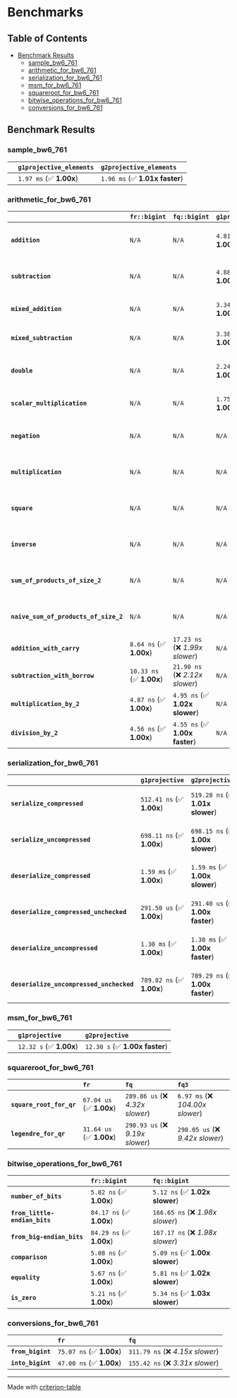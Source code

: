 # Benchmarks

## Table of Contents

- [Benchmark Results](#benchmark-results)
    - [sample_bw6_761](#sample_bw6_761)
    - [arithmetic_for_bw6_761](#arithmetic_for_bw6_761)
    - [serialization_for_bw6_761](#serialization_for_bw6_761)
    - [msm_for_bw6_761](#msm_for_bw6_761)
    - [squareroot_for_bw6_761](#squareroot_for_bw6_761)
    - [bitwise_operations_for_bw6_761](#bitwise_operations_for_bw6_761)
    - [conversions_for_bw6_761](#conversions_for_bw6_761)

## Benchmark Results

### sample_bw6_761

|        | `g1projective_elements`          | `g2projective_elements`           |
|:-------|:---------------------------------|:--------------------------------- |
|        | `1.97 ms` (✅ **1.00x**)          | `1.96 ms` (✅ **1.01x faster**)    |

### arithmetic_for_bw6_761

|                                       | `fr::bigint`             | `fq::bigint`                    | `g1projective`          | `g2projective`                 | `fq3`                            | `fq6`                             | `fq`                              | `fr`                               |
|:--------------------------------------|:-------------------------|:--------------------------------|:------------------------|:-------------------------------|:---------------------------------|:----------------------------------|:----------------------------------|:---------------------------------- |
| **`addition`**                        | `N/A`                    | `N/A`                           | `4.81 us` (✅ **1.00x**) | `4.81 us` (✅ **1.00x slower**) | `78.86 ns` (🚀 **60.93x faster**) | `161.35 ns` (🚀 **29.78x faster**) | `27.76 ns` (🚀 **173.13x faster**) | `12.64 ns` (🚀 **380.27x faster**)  |
| **`subtraction`**                     | `N/A`                    | `N/A`                           | `4.88 us` (✅ **1.00x**) | `4.88 us` (✅ **1.00x slower**) | `79.69 ns` (🚀 **61.18x faster**) | `151.91 ns` (🚀 **32.09x faster**) | `25.80 ns` (🚀 **188.98x faster**) | `13.26 ns` (🚀 **367.55x faster**)  |
| **`mixed_addition`**                  | `N/A`                    | `N/A`                           | `3.34 us` (✅ **1.00x**) | `3.37 us` (✅ **1.01x slower**) | `N/A`                            | `N/A`                             | `N/A`                             | `N/A`                              |
| **`mixed_subtraction`**               | `N/A`                    | `N/A`                           | `3.38 us` (✅ **1.00x**) | `3.38 us` (✅ **1.00x slower**) | `N/A`                            | `N/A`                             | `N/A`                             | `N/A`                              |
| **`double`**                          | `N/A`                    | `N/A`                           | `2.24 us` (✅ **1.00x**) | `2.24 us` (✅ **1.00x slower**) | `54.49 ns` (🚀 **41.02x faster**) | `116.58 ns` (🚀 **19.18x faster**) | `19.20 ns` (🚀 **116.41x faster**) | `7.16 ns` (🚀 **312.21x faster**)   |
| **`scalar_multiplication`**           | `N/A`                    | `N/A`                           | `1.75 ms` (✅ **1.00x**) | `1.75 ms` (✅ **1.00x faster**) | `N/A`                            | `N/A`                             | `N/A`                             | `N/A`                              |
| **`negation`**                        | `N/A`                    | `N/A`                           | `N/A`                   | `N/A`                          | `71.44 ns` (❌ *3.89x slower*)    | `118.99 ns` (❌ *6.48x slower*)    | `22.49 ns` (❌ *1.22x slower*)     | `18.38 ns` (✅ **1.00x**)           |
| **`multiplication`**                  | `N/A`                    | `N/A`                           | `N/A`                   | `N/A`                          | `2.50 us` (❌ *32.65x slower*)    | `7.95 us` (❌ *103.93x slower*)    | `304.59 ns` (❌ *3.98x slower*)    | `76.49 ns` (✅ **1.00x**)           |
| **`square`**                          | `N/A`                    | `N/A`                           | `N/A`                   | `N/A`                          | `1.78 us` (❌ *26.82x slower*)    | `5.57 us` (❌ *83.72x slower*)     | `244.80 ns` (❌ *3.68x slower*)    | `66.50 ns` (✅ **1.00x**)           |
| **`inverse`**                         | `N/A`                    | `N/A`                           | `N/A`                   | `N/A`                          | `51.87 us` (❌ *3.64x slower*)    | `61.00 us` (❌ *4.27x slower*)     | `47.70 us` (❌ *3.34x slower*)     | `14.27 us` (✅ **1.00x**)           |
| **`sum_of_products_of_size_2`**       | `N/A`                    | `N/A`                           | `N/A`                   | `N/A`                          | `5.13 us` (❌ *43.71x slower*)    | `16.24 us` (❌ *138.40x slower*)   | `419.21 ns` (❌ *3.57x slower*)    | `117.33 ns` (✅ **1.00x**)          |
| **`naive_sum_of_products_of_size_2`** | `N/A`                    | `N/A`                           | `N/A`                   | `N/A`                          | `5.08 us` (❌ *31.04x slower*)    | `16.12 us` (❌ *98.54x slower*)    | `651.02 ns` (❌ *3.98x slower*)    | `163.61 ns` (✅ **1.00x**)          |
| **`addition_with_carry`**             | `8.64 ns` (✅ **1.00x**)  | `17.23 ns` (❌ *1.99x slower*)   | `N/A`                   | `N/A`                          | `N/A`                            | `N/A`                             | `N/A`                             | `N/A`                              |
| **`subtraction_with_borrow`**         | `10.33 ns` (✅ **1.00x**) | `21.90 ns` (❌ *2.12x slower*)   | `N/A`                   | `N/A`                          | `N/A`                            | `N/A`                             | `N/A`                             | `N/A`                              |
| **`multiplication_by_2`**             | `4.87 ns` (✅ **1.00x**)  | `4.95 ns` (✅ **1.02x slower**)  | `N/A`                   | `N/A`                          | `N/A`                            | `N/A`                             | `N/A`                             | `N/A`                              |
| **`division_by_2`**                   | `4.56 ns` (✅ **1.00x**)  | `4.55 ns` (✅ **1.00x faster**)  | `N/A`                   | `N/A`                          | `N/A`                            | `N/A`                             | `N/A`                             | `N/A`                              |

### serialization_for_bw6_761

|                                          | `g1projective`            | `g2projective`                   | `fr`                                | `fq`                                | `fq3`                             | `fq6`                             |
|:-----------------------------------------|:--------------------------|:---------------------------------|:------------------------------------|:------------------------------------|:----------------------------------|:--------------------------------- |
| **`serialize_compressed`**               | `512.41 ns` (✅ **1.00x**) | `519.28 ns` (✅ **1.01x slower**) | `58.70 ns` (🚀 **8.73x faster**)     | `175.07 ns` (🚀 **2.93x faster**)    | `513.44 ns` (✅ **1.00x slower**)  | `1.10 us` (❌ *2.14x slower*)      |
| **`serialize_uncompressed`**             | `698.11 ns` (✅ **1.00x**) | `698.15 ns` (✅ **1.00x slower**) | `56.60 ns` (🚀 **12.33x faster**)    | `175.43 ns` (🚀 **3.98x faster**)    | `513.46 ns` (✅ **1.36x faster**)  | `1.10 us` (❌ *1.58x slower*)      |
| **`deserialize_compressed`**             | `1.59 ms` (✅ **1.00x**)   | `1.59 ms` (✅ **1.00x slower**)   | `93.93 ns` (🚀 **16892.47x faster**) | `339.62 ns` (🚀 **4671.77x faster**) | `1.04 us` (🚀 **1525.38x faster**) | `2.08 us` (🚀 **761.67x faster**)  |
| **`deserialize_compressed_unchecked`**   | `291.50 us` (✅ **1.00x**) | `291.40 us` (✅ **1.00x faster**) | `93.87 ns` (🚀 **3105.24x faster**)  | `339.46 ns` (🚀 **858.70x faster**)  | `1.04 us` (🚀 **280.21x faster**)  | `2.08 us` (🚀 **139.95x faster**)  |
| **`deserialize_uncompressed`**           | `1.30 ms` (✅ **1.00x**)   | `1.30 ms` (✅ **1.00x faster**)   | `93.50 ns` (🚀 **13856.79x faster**) | `339.75 ns` (🚀 **3813.37x faster**) | `1.04 us` (🚀 **1245.73x faster**) | `2.08 us` (🚀 **622.00x faster**)  |
| **`deserialize_uncompressed_unchecked`** | `789.82 ns` (✅ **1.00x**) | `789.29 ns` (✅ **1.00x faster**) | `93.77 ns` (🚀 **8.42x faster**)     | `339.74 ns` (🚀 **2.32x faster**)    | `1.04 us` (❌ *1.32x slower*)      | `2.08 us` (❌ *2.64x slower*)      |

### msm_for_bw6_761

|        | `g1projective`          | `g2projective`                  |
|:-------|:------------------------|:------------------------------- |
|        | `12.32 s` (✅ **1.00x**) | `12.30 s` (✅ **1.00x faster**)  |

### squareroot_for_bw6_761

|                          | `fr`                     | `fq`                             | `fq3`                             |
|:-------------------------|:-------------------------|:---------------------------------|:--------------------------------- |
| **`square_root_for_qr`** | `67.04 us` (✅ **1.00x**) | `289.86 us` (❌ *4.32x slower*)   | `6.97 ms` (❌ *104.00x slower*)    |
| **`legendre_for_qr`**    | `31.64 us` (✅ **1.00x**) | `290.93 us` (❌ *9.19x slower*)   | `298.05 us` (❌ *9.42x slower*)    |

### bitwise_operations_for_bw6_761

|                               | `fr::bigint`             | `fq::bigint`                      |
|:------------------------------|:-------------------------|:--------------------------------- |
| **`number_of_bits`**          | `5.02 ns` (✅ **1.00x**)  | `5.12 ns` (✅ **1.02x slower**)    |
| **`from_little-endian_bits`** | `84.17 ns` (✅ **1.00x**) | `166.65 ns` (❌ *1.98x slower*)    |
| **`from_big-endian_bits`**    | `84.29 ns` (✅ **1.00x**) | `167.17 ns` (❌ *1.98x slower*)    |
| **`comparison`**              | `5.08 ns` (✅ **1.00x**)  | `5.09 ns` (✅ **1.00x slower**)    |
| **`equality`**                | `5.67 ns` (✅ **1.00x**)  | `5.81 ns` (✅ **1.02x slower**)    |
| **`is_zero`**                 | `5.21 ns` (✅ **1.00x**)  | `5.34 ns` (✅ **1.03x slower**)    |

### conversions_for_bw6_761

|                   | `fr`                     | `fq`                              |
|:------------------|:-------------------------|:--------------------------------- |
| **`from_bigint`** | `75.07 ns` (✅ **1.00x**) | `311.79 ns` (❌ *4.15x slower*)    |
| **`into_bigint`** | `47.00 ns` (✅ **1.00x**) | `155.42 ns` (❌ *3.31x slower*)    |

---
Made with [criterion-table](https://github.com/nu11ptr/criterion-table)

